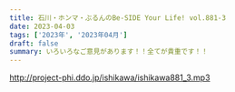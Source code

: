 ```yaml
---
title: 石川・ホンマ・ぶるんのBe-SIDE Your Life! vol.881-3
date: 2023-04-03
tags: ['2023年', '2023年04月']
draft: false
summary: いろいろなご意見があります！！全てが貴重です！！
---
```


http://project-phi.ddo.jp/ishikawa/ishikawa881_3.mp3
